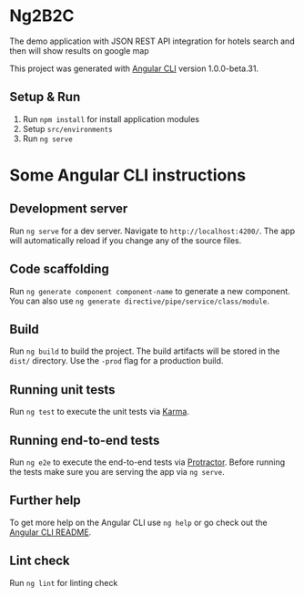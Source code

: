 # Ng2B2C

The demo application with  JSON REST API integration for  hotels search and then will show results on google map

This project was generated with [Angular CLI](https://github.com/angular/angular-cli) version 1.0.0-beta.31.

## Setup & Run
1. Run `npm install` for install application modules
2. Setup `src/environments`
3. Run `ng serve`

# Some Angular CLI instructions

## Development server
Run `ng serve` for a dev server. Navigate to `http://localhost:4200/`. The app will automatically reload if you change any of the source files.

## Code scaffolding

Run `ng generate component component-name` to generate a new component. You can also use `ng generate directive/pipe/service/class/module`.

## Build

Run `ng build` to build the project. The build artifacts will be stored in the `dist/` directory. Use the `-prod` flag for a production build.

## Running unit tests

Run `ng test` to execute the unit tests via [Karma](https://karma-runner.github.io).

## Running end-to-end tests

Run `ng e2e` to execute the end-to-end tests via [Protractor](http://www.protractortest.org/).
Before running the tests make sure you are serving the app via `ng serve`.

## Further help

To get more help on the Angular CLI use `ng help` or go check out the [Angular CLI README](https://github.com/angular/angular-cli/blob/master/README.md).

## Lint check

Run `ng lint` for linting check
